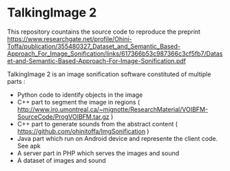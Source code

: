 # TalkingImage 2 
This repository countains the source code to reproduce the preprint 
https://www.researchgate.net/profile/Ohini-Toffa/publication/355480327_Dataset_and_Semantic_Based-Approach_For_Image_Sonification/links/617366b53c987366c3cf5fb7/Dataset-and-Semantic-Based-Approach-For-Image-Sonification.pdf

TalkingImage 2 is an image sonification software constituted of multiple parts :
- Python code to identify objects in the image
- C++ part to segment the image in regions ( 
http://www.iro.umontreal.ca/~mignotte/ResearchMaterial/VOIBFM-SourceCode/ProgVOIBFM.tar.gz )
- C++ part to generate sounds from the abstract content ( https://github.com/ohinitoffa/ImgSonification )
- Java part which run on Android device and represente the client code. See apk 
- A server part in PHP which serves the images and sound
- A dataset of images and sound

  
